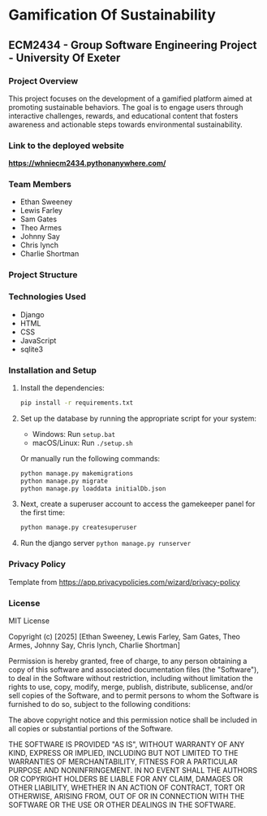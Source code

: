 # Gamification Of Sustainability

## ECM2434 - Group Software Engineering Project - University Of Exeter

### Project Overview
This project focuses on the development of a gamified platform aimed at 
promoting sustainable behaviors. The goal is to engage users through 
interactive challenges, rewards, and  educational content that fosters
awareness and actionable steps towards environmental sustainability.

### Link to the deployed website
**https://whniecm2434.pythonanywhere.com/**

### Team Members
- Ethan Sweeney
- Lewis Farley
- Sam Gates
- Theo Armes
- Johnny Say
- Chris lynch
- Charlie Shortman

### Project Structure

### Technologies Used
- Django
- HTML
- CSS
- JavaScript
- sqlite3

### Installation and Setup

1. Install the dependencies:
   ```sh
   pip install -r requirements.txt
   ```

2. Set up the database by running the appropriate script for your system:
   - Windows: Run `setup.bat`
   - macOS/Linux: Run `./setup.sh`

   Or manually run the following commands:
   ```sh
   python manage.py makemigrations
   python manage.py migrate
   python manage.py loaddata initialDb.json
   ```
   
3. Next, create a superuser account to access the gamekeeper panel for the first time:
   ```sh
   python manage.py createsuperuser
   ```

4. Run the django server ```python manage.py runserver```


### Privacy Policy
Template from https://app.privacypolicies.com/wizard/privacy-policy

### License
MIT License

Copyright (c) [2025] [Ethan Sweeney, Lewis Farley, Sam Gates, Theo Armes, Johnny Say, Chris lynch, Charlie Shortman]

Permission is hereby granted, free of charge, to any person obtaining a copy
of this software and associated documentation files (the "Software"), to deal
in the Software without restriction, including without limitation the rights
to use, copy, modify, merge, publish, distribute, sublicense, and/or sell
copies of the Software, and to permit persons to whom the Software is
furnished to do so, subject to the following conditions:

The above copyright notice and this permission notice shall be included in all
copies or substantial portions of the Software.

THE SOFTWARE IS PROVIDED "AS IS", WITHOUT WARRANTY OF ANY KIND, EXPRESS OR
IMPLIED, INCLUDING BUT NOT LIMITED TO THE WARRANTIES OF MERCHANTABILITY,
FITNESS FOR A PARTICULAR PURPOSE AND NONINFRINGEMENT. IN NO EVENT SHALL THE
AUTHORS OR COPYRIGHT HOLDERS BE LIABLE FOR ANY CLAIM, DAMAGES OR OTHER
LIABILITY, WHETHER IN AN ACTION OF CONTRACT, TORT OR OTHERWISE, ARISING FROM,
OUT OF OR IN CONNECTION WITH THE SOFTWARE OR THE USE OR OTHER DEALINGS IN THE
SOFTWARE.
